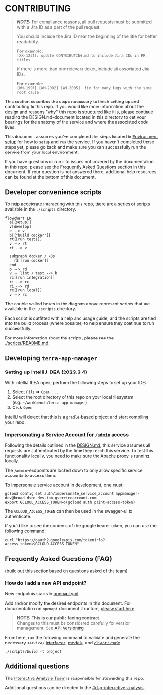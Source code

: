 # CONTRIBUTING

> **_NOTE:_**
> For compliance reasons, all pull requests must be submitted with a Jira ID
> as a part of the pull request.
>
> You should include the Jira ID near the beginning of the title
> for better readability.
>
> For example:  
> `[XX-1234]: update CONTRIBUTING.md to include Jira IDs in PR titles`
>
> If there is more than one relevant ticket, include all associated Jira IDs.
>
> For example:  
> `[WM-1997] [WM-2002] [WM-2005]: fix for many bugs with the same root cause`
>

This section describes the steps necessary to finish setting up and
contributing to this repo.
If you would like more information about the design and reasons "why"
this repo is structured like it is,
please continue reading the [DESIGN.md](./DESIGN.md)-document located in
this directory to get your bearings for the anatomy of the service
and where the associated code lives.

This document assumes you've completed the steps located
in [Environment setup](./README.md#environment-setup) for how to `setup` and `run` the service.
If you haven't completed those steps yet,
please go back and make sure you can successfully run the service
from your local environment.

If you have questions or run into issues not covered
by the documentation in this repo,
please see the [Frequently Asked Questions](#frequently-asked-questions-faq) section
in this document.
If your question is not answered there, additional help resources can be found
at the bottom of this document.

## Developer convenience scripts

To help accelerate interacting with this repo,
there are a series of scripts available in the `./scripts` directory.

```mermaid
flowchart LR
  e[[setup]]
  v[develop]
  e --> v
  b[["build docker"]]
  rt[[run tests]]
  v --> rt
  rt --> v

  subgraph docker / k8s
    rd[[run docker]]
  end
  b --> rd
  v -- lint / test --> b
  ri[[run integration]]
  ri --> rc
  ri --> rd
  rc[[run local]]
  v --> rc
```

The double walled boxes in the diagram above represent scripts
that are available in the `./scripts` directory.

Each script is outfitted with a help and usage guide,
and the scripts are tied into the build process (where possible)
to help ensure they continue to run successfully.

For more information about the scripts,
please see the [./scripts/README.md](./scripts/README.md).

## Developing `terra-app-manager`

### Setting up IntelliJ IDEA (2023.3.4)

With IntelliJ IDEA open, perform the following steps to set up your IDE:

1. Select `File` => `Open ...`
2. Select the root directory of this repo on your local filesystem  
   (e.g. `~/workbench/terra-app-manager`)
3. Click `Open`

IntelliJ will detect that this is a `gradle`-based project and
start compiling your repo.

### Impersonating a Service Account for `/admin` access

Following the details outlined in the [DESIGN.md](./DESIGN.md),
this service assumes all requests are authenticated by the time they reach this service.
To test this functionality locally, you need to make sure the Apache proxy is running locally.

The `/admin`-endpoints are locked down to only allow specific service accounts to access them.

To impersonate service account in development, one must:

```shell
gcloud config set auth/impersonate_service_account appmanager-dev@broad-dsde-dev.iam.gserviceaccount.com
export GCLOUD_ACCESS_TOKEN=$(gcloud auth print-access-token)
```

The `GCLOUD_ACCESS_TOKEN` can then be used in the swagger-ui to authenticate.

If you'd like to see the contents of the google bearer token, you can use the following command:

```shell
curl "https://oauth2.googleapis.com/tokeninfo?access_token=$GCLOUD_ACCESS_TOKEN"
```

## Frequently Asked Questions (FAQ)

(build out this section based on questions asked of the team)

### How do I add a new API endpoint?

New endpoints starts in [openapi.yml](./service/src/main/resources/api/openapi.yml).

Add and/or modify the desired endpoints in this document.
For documentation on `openapi` document structure,
[please start here](https://swagger.io/docs/specification/basic-structure/).

> **NOTE: This is our public facing contract.**   
> Changes to this must be considered carefully for version management.
> See [API Versioning](./docs/api_versioning.md)

From here, run the following command to validate and generate the necessary `service/`
[interfaces](./service/build/swagger-code/src/main/java/bio/terra/appmanager/api),
[models](./service/build/swagger-code/src/main/java/bio/terra/appmanager/model), and
[`client/` code](./client/build/swagger-code/src/main/java/bio/terra/appmanager).

```shell
./scripts/build -t project
```

## Additional questions

The [Interactive Analysis Team](https://github.com/orgs/DataBiosphere/teams/broad-interactive-analysis)
is responsible for stewarding this repo.

Additional questions can be directed to
the [#dsp-interactive-analysis](https://broadinstitute.slack.com/archives/CA3NP1733/).

